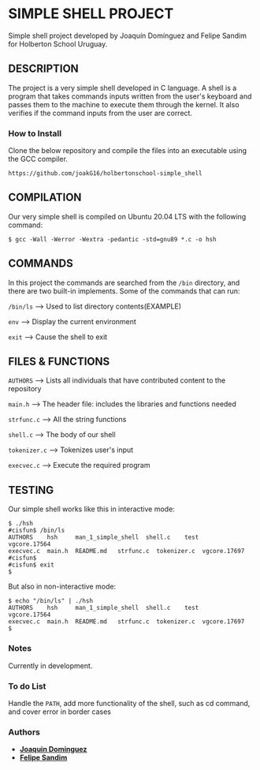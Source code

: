 <h1> SIMPLE SHELL PROJECT </h1>

Simple shell project developed by Joaquín Domínguez and Felipe Sandim for Holberton School Uruguay.

## DESCRIPTION

The project is a very simple shell developed in C language.
A shell is a program that takes commands inputs written from the user's keyboard and passes them to the machine to execute them through the kernel. It also verifies if the command inputs from the user are correct.

### How to Install
Clone the below repository and compile the files into an executable using the GCC compiler.
```
https://github.com/joakG16/holbertonschool-simple_shell
```
       
## COMPILATION

Our very simple shell is compiled on Ubuntu 20.04 LTS with the following command:

    $ gcc -Wall -Werror -Wextra -pedantic -std=gnu89 *.c -o hsh

## COMMANDS

In this project the commands are searched from the `/bin` directory, and there are two built-in implements.
Some of the commands that can run:

`/bin/ls` --> Used to list directory contents(EXAMPLE)

`env` --> Display the current environment 

`exit` --> Cause the shell to exit

## FILES & FUNCTIONS

`AUTHORS` --> Lists all individuals that have contributed content to the repository 

`main.h` --> The header file: includes the libraries and functions needed

`strfunc.c` --> All the string functions 

`shell.c` --> The body of our shell

`tokenizer.c` --> Tokenizes user's input

`execvec.c` --> Execute the required program

## TESTING

Our simple shell works like this in interactive mode:

    $ ./hsh
    #cisfun$ /bin/ls
    AUTHORS    hsh     man_1_simple_shell  shell.c    test         vgcore.17564                                                                       execvec.c  main.h  README.md   strfunc.c  tokenizer.c  vgcore.17697
    #cisfun$
    #cisfun$ exit
    $
      
But also in non-interactive mode:

    $ echo "/bin/ls" | ./hsh
    AUTHORS    hsh     man_1_simple_shell  shell.c    test         vgcore.17564                                                                       execvec.c  main.h  README.md   strfunc.c  tokenizer.c  vgcore.17697
    $

### Notes
Currently in development.

### To do List
Handle the `PATH`, add more functionality of the shell, such as cd command, and cover error in border cases

### Authors

* [**Joaquin Dominguez**](https://github.com/joakG16)
* [**Felipe Sandim**](https://github.com/m1dnas)
      
